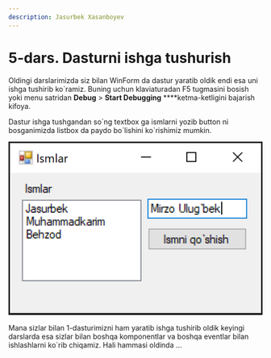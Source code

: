 ```yaml
---
description: Jasurbek Xasanboyev
---
```


# 5-dars. Dasturni ishga tushurish

Oldingi darslarimizda siz bilan WinForm da dastur yaratib oldik endi esa uni ishga tushirib ko\`ramiz. Buning uchun klaviaturadan F5 tugmasini bosish yoki menu satridan **Debug** &gt; **Start Debugging**  ****ketma-ketligini bajarish kifoya.  

Dastur ishga tushgandan so\`ng textbox ga ismlarni yozib button ni bosganimizda listbox da paydo bo\`lishini ko\`rishimiz mumkin.

![](../../../.gitbook/assets/image%20%2870%29.png)

Mana sizlar bilan 1-dasturimizni ham yaratib ishga tushirib oldik keyingi darslarda esa sizlar bilan boshqa komponentlar va boshqa eventlar bilan ishlashlarni ko\`rib chiqamiz. Hali hammasi oldinda ...

